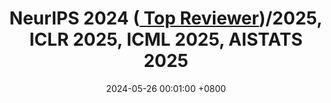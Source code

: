 ---
title: >-
 NeurIPS 2024 (<a href="https://neurips.cc/Conferences/2024/ProgramCommittee" target="_blank"><i class="fas fa-award"></i> Top Reviewer</a>)/2025, ICLR 2025, ICML 2025, AISTATS 2025
date: 2024-05-26 00:01:00 +0800
category: "conference"
---
